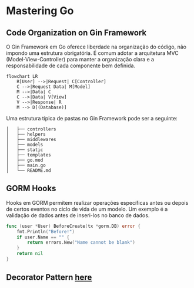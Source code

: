 # Mastering Go

## Code Organization on Gin Framework

O Gin Framework em Go oferece liberdade na organização do código, não impondo uma estrutura obrigatória. É comum adotar a arquitetura MVC (Model-View-Controller) para manter a organização clara e a responsabilidade de cada componente bem definida.

```mermaid
flowchart LR
    R[User] -->|Request| C[Controller]
    C -->|Request Data| M[Model]
    M -->|Data| C
    C -->|Data| V[View]
    V -->|Response| R
    M --> D[(Database)]
```

Uma estrutura típica de pastas no Gin Framework pode ser a seguinte:

```shell
│   ├── controllers
│   ├── helpers
│   ├── middlewares
│   ├── models
│   ├── static
│   ├── templates
│   ├── go.mod
│   ├── main.go
│   └── README.md
``` 
## GORM Hooks

Hooks em GORM permitem realizar operações específicas antes ou depois de certos eventos no ciclo de vida de um modelo. Um exemplo é a validação de dados antes de inseri-los no banco de dados.

``` go
func (user *User) BeforeCreate(tx *gorm.DB) error {
    fmt.Println("Before!")
    if user.Name == "" {
        return errors.New("Name cannot be blank")
    }
    return nil
}
``` 
## Decorator Pattern [here](Decorator%20Pattern/)
